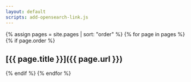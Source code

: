 ```yaml
---
layout: default
scripts: add-opensearch-link.js
---
```

{% assign pages = site.pages | sort: "order" %}
{% for page in pages %}
{% if page.order %}

## [{{ page.title }}]({{ page.url }})

{% endif %}
{% endfor %}
